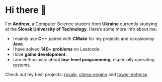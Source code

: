 # Hi there 👋

I'm **Andrew**, a Computer Science student from **Ukraine** currently studying at the **Slovak University of Technology**.
Here’s some more info about me:

- I mainly use **C++** paired with **CMake** for my projects and occasionlay **Java**.
- I have solved **140+ problems** on Leetcode .
- I love **game development**.
- I am enthusiastic about **low-level programming**, especially operating systems.

Check out my best projects:
[royale](https://github.com/andrew-malokhatko/royale),
[chess-engine](https://github.com/andrew-malokhatko/chess-engine) and
[tower-defense](https://github.com/andrew-malokhatko/tower-defense).
